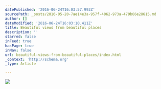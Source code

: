 ```yaml
---
datePublished: '2016-06-24T16:03:57.993Z'
sourcePath: _posts/2016-05-20-7ae14e3a-957f-4062-973a-479b66e28615.md
author: []
dateModified: '2016-06-24T16:03:10.411Z'
title: Beautiful views from beautiful places
description: ''
starred: false
inFeed: true
hasPage: true
inNav: false
url: beautiful-views-from-beautiful-places/index.html
_context: 'http://schema.org'
_type: Article

---
```

![](https://s3-us-west-2.amazonaws.com/the-grid-img/p/8882aa5af4734568e547310706c6ed63ea42b3fb.jpg)